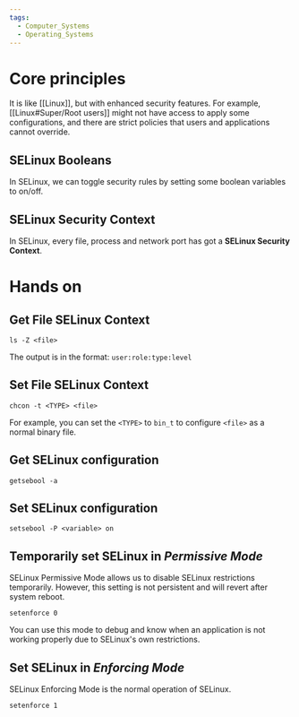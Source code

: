 ```yaml
---
tags:
  - Computer_Systems
  - Operating_Systems
---
```

# Core principles
It is like [[Linux]], but with enhanced security features. For example, [[Linux#Super/Root users]] might not have access to apply some configurations, and there are strict policies that users and applications cannot override.
## SELinux Booleans
In SELinux, we can toggle security rules by setting some boolean variables to on/off.
## SELinux Security Context
In SELinux, every file, process and network port has got a **SELinux Security Context**.
# Hands on
## Get File SELinux Context
```shell
ls -Z <file>
```
The output is in the format: `user:role:type:level`
## Set File SELinux Context
```shell
chcon -t <TYPE> <file>
```
For example, you can set the `<TYPE>` to `bin_t` to configure `<file>` as a normal binary file.
## Get SELinux configuration
```shell
getsebool -a
```
## Set SELinux configuration
```shell
setsebool -P <variable> on
```
## Temporarily set SELinux in _Permissive Mode_
SELinux Permissive Mode allows us to disable SELinux restrictions temporarily. However, this setting is not persistent and will revert after system reboot.
```shell
setenforce 0
```
You can use this mode to debug and know when an application is not working properly due to SELinux's own restrictions.
## Set SELinux in _Enforcing Mode_
SELinux Enforcing Mode is the normal operation of SELinux.
```shell
setenforce 1
```